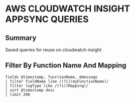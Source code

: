 # AWS CLOUDWATCH INSIGHT APPSYNC QUERIES

## Summary

Saved queries for reuse on cloudwatch insight

## Filter By Function Name And Mapping

```
fields @timestamp, functionName, @message
| filter fieldName like /(?i)(myFunctionName)/
| filter logType like /(?i)(Mapping)/
| sort @timestamp desc
| limit 200
```
